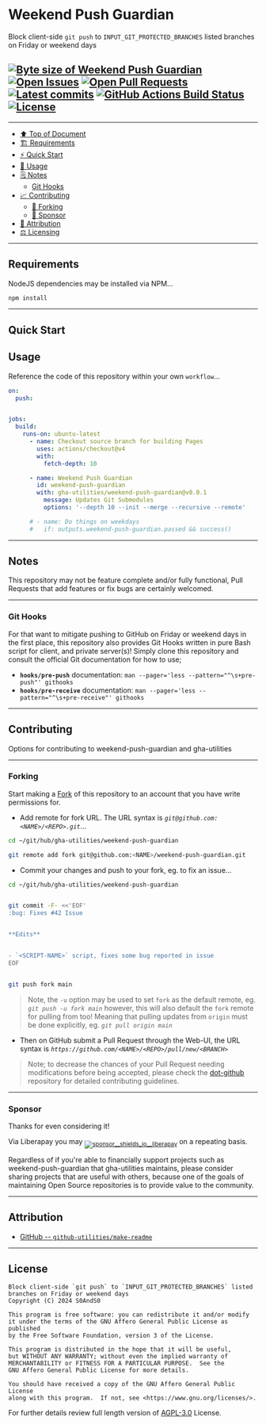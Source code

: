 # Weekend Push Guardian
[heading__top]:
  #weekend-push-guardian
  "&#x2B06; Block client-side `git push` to `INPUT_GIT_PROTECTED_BRANCHES` listed branches on Friday or weekend days"


Block client-side `git push` to `INPUT_GIT_PROTECTED_BRANCHES` listed branches on Friday or weekend days

## [![Byte size of Weekend Push Guardian][badge__main__weekend_push_guardian__source_code]][weekend_push_guardian__main__source_code] [![Open Issues][badge__issues__weekend_push_guardian]][issues__weekend_push_guardian] [![Open Pull Requests][badge__pull_requests__weekend_push_guardian]][pull_requests__weekend_push_guardian] [![Latest commits][badge__commits__weekend_push_guardian__main]][commits__weekend_push_guardian__main]   [![GitHub Actions Build Status][badge__github_actions]][activity_log__github_actions] [![License][badge__license]][branch__current__license]


---


- [:arrow_up: Top of Document][heading__top]
- [:building_construction: Requirements][heading__requirements]
- [:zap: Quick Start][heading__quick_start]
- [&#x1F9F0; Usage][heading__usage]
- [&#x1F5D2; Notes][heading__notes]
  - [Git Hooks][heading__git_hooks]
- [:chart_with_upwards_trend: Contributing][heading__contributing]
  - [:trident: Forking][heading__forking]
  - [:currency_exchange: Sponsor][heading__sponsor]
- [:card_index: Attribution][heading__attribution]
- [:balance_scale: Licensing][heading__license]


---



## Requirements
[heading__requirements]:
  #requirements
  "&#x1F3D7; Prerequisites and/or dependencies that this project needs to function properly"


NodeJS dependencies may be installed via NPM...


```Bash
npm install
```


______


## Quick Start
[heading__quick_start]:
  #quick-start
  "&#9889; Perhaps as easy as one, 2.0,..."




## Usage
[heading__usage]:
  #usage
  "&#x1F9F0; How to utilize this repository"


Reference the code of this repository within your own `workflow`...


```YAML
on:
  push:


jobs:
  build:
    runs-on: ubuntu-latest
      - name: Checkout source branch for building Pages
        uses: actions/checkout@v4
        with:
          fetch-depth: 10

      - name: Weekend Push Guardian
        id: weekend-push-guardian
        with: gha-utilities/weekend-push-guardian@v0.0.1
          message: Updates Git Submodules
          options: '--depth 10 --init --merge --recursive --remote'

      # - name: Do things on weekdays
      #   if: outputs.weekend-push-guardian.passed && success()
```


______


## Notes
[heading__notes]:
  #notes
  "&#x1F5D2; Additional things to keep in mind when developing"


This repository may not be feature complete and/or fully functional, Pull
Requests that add features or fix bugs are certainly welcomed.


---


### Git Hooks
[heading__git_hooks]: #git-hooks


For that want to mitigate pushing to GitHub on Friday or weekend days in the
first place, this repository also provides Git Hooks written in pure Bash
script for client, and private server(s)!  Simply clone this repository and
consult the official Git documentation for how to use;

- **`hooks/pre-push`** documentation: `man --pager='less --pattern="^\s+pre-push"' githooks`
- **`hooks/pre-receive`** documentation: `man --pager='less --pattern="^\s+pre-receive"' githooks`


______


## Contributing
[heading__contributing]:
  #contributing
  "&#x1F4C8; Options for contributing to weekend-push-guardian and gha-utilities"


Options for contributing to weekend-push-guardian and gha-utilities


---


### Forking
[heading__forking]:
  #forking
  "&#x1F531; Tips for forking weekend-push-guardian"


Start making a [Fork][weekend_push_guardian__fork_it] of this repository to an
account that you have write permissions for.


- Add remote for fork URL. The URL syntax is
  _`git@github.com:<NAME>/<REPO>.git`_...

```Bash
cd ~/git/hub/gha-utilities/weekend-push-guardian

git remote add fork git@github.com:<NAME>/weekend-push-guardian.git
```

- Commit your changes and push to your fork, eg. to fix an issue...

```Bash
cd ~/git/hub/gha-utilities/weekend-push-guardian


git commit -F- <<'EOF'
:bug: Fixes #42 Issue


**Edits**


- `<SCRIPT-NAME>` script, fixes some bug reported in issue
EOF


git push fork main
```

> Note, the `-u` option may be used to set `fork` as the default remote, eg.
> _`git push -u fork main`_ however, this will also default the `fork` remote
> for pulling from too! Meaning that pulling updates from `origin` must be done
> explicitly, eg. _`git pull origin main`_

- Then on GitHub submit a Pull Request through the Web-UI, the URL syntax is
  _`https://github.com/<NAME>/<REPO>/pull/new/<BRANCH>`_


> Note; to decrease the chances of your Pull Request needing modifications
> before being accepted, please check the
> [dot-github](https://github.com/gha-utilities/.github) repository for
> detailed contributing guidelines.


---


### Sponsor
  [heading__sponsor]:
  #sponsor
  "&#x1F4B1; Methods for financially supporting gha-utilities that maintains weekend-push-guardian"


Thanks for even considering it!

Via Liberapay you may
<sub>[![sponsor__shields_io__liberapay]][sponsor__link__liberapay]</sub> on a
repeating basis.

Regardless of if you're able to financially support projects such as
weekend-push-guardian that gha-utilities maintains, please consider sharing
projects that are useful with others, because one of the goals of maintaining
Open Source repositories is to provide value to the community.


______


## Attribution
[heading__attribution]:
  #attribution
  "&#x1F4C7; Resources that where helpful in building this project so far."


- [GitHub -- `github-utilities/make-readme`](https://github.com/github-utilities/make-readme)


______


## License
[heading__license]:
  #license
  "&#x2696; Legal side of Open Source"


```
Block client-side `git push` to `INPUT_GIT_PROTECTED_BRANCHES` listed branches on Friday or weekend days
Copyright (C) 2024 S0AndS0

This program is free software: you can redistribute it and/or modify
it under the terms of the GNU Affero General Public License as published
by the Free Software Foundation, version 3 of the License.

This program is distributed in the hope that it will be useful,
but WITHOUT ANY WARRANTY; without even the implied warranty of
MERCHANTABILITY or FITNESS FOR A PARTICULAR PURPOSE.  See the
GNU Affero General Public License for more details.

You should have received a copy of the GNU Affero General Public License
along with this program.  If not, see <https://www.gnu.org/licenses/>.
```


For further details review full length version of
[AGPL-3.0][branch__current__license] License.



[branch__current__license]:
  /LICENSE
  "&#x2696; Full length version of AGPL-3.0 License"

[badge__license]:
  https://img.shields.io/github/license/gha-utilities/weekend-push-guardian

[badge__commits__weekend_push_guardian__main]:
  https://img.shields.io/github/last-commit/gha-utilities/weekend-push-guardian/main.svg

[commits__weekend_push_guardian__main]:
  https://github.com/gha-utilities/weekend-push-guardian/commits/main
  "&#x1F4DD; History of changes on this branch"


[weekend_push_guardian__community]:
  https://github.com/gha-utilities/weekend-push-guardian/community
  "&#x1F331; Dedicated to functioning code"


[issues__weekend_push_guardian]:
  https://github.com/gha-utilities/weekend-push-guardian/issues
  "&#x2622; Search for and _bump_ existing issues or open new issues for project maintainer to address."

[weekend_push_guardian__fork_it]:
  https://github.com/gha-utilities/weekend-push-guardian/fork
  "&#x1F531; Fork it!"

[pull_requests__weekend_push_guardian]:
  https://github.com/gha-utilities/weekend-push-guardian/pulls
  "&#x1F3D7; Pull Request friendly, though please check the Community guidelines"

[weekend_push_guardian__main__source_code]:
  https://github.com/gha-utilities/weekend-push-guardian/
  "&#x2328; Project source!"

[badge__issues__weekend_push_guardian]:
  https://img.shields.io/github/issues/gha-utilities/weekend-push-guardian.svg

[badge__pull_requests__weekend_push_guardian]:
  https://img.shields.io/github/issues-pr/gha-utilities/weekend-push-guardian.svg

[badge__main__weekend_push_guardian__source_code]:
  https://img.shields.io/github/repo-size/gha-utilities/weekend-push-guardian




[vim__home]:
  https://www.vim.org
  "Home page for the Vim text editor"

[vim__github]:
  https://github.com/vim/vim
  "Source code for Vim on GitHub"


[sponsor__shields_io__liberapay]:
  https://img.shields.io/static/v1?logo=liberapay&label=Sponsor&message=gha-utilities

[sponsor__link__liberapay]:
  https://liberapay.com/gha-utilities
  "&#x1F4B1; Sponsor developments and projects that gha-utilities maintains via Liberapay"



[badge__github_actions]:
  https://github.com/gha-utilities/weekend-push-guardian/actions/workflows/.yaml/badge.svg?branch=main

[activity_log__github_actions]:
  https://github.com/gha-utilities/weekend-push-guardian/deployments/activity_log

